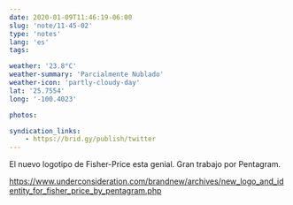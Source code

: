 ```yaml
---
date: 2020-01-09T11:46:19-06:00
slug: 'note/11-45-02'
type: 'notes'
lang: 'es'
tags:

weather: '23.8°C'
weather-summary: 'Parcialmente Nublado'
weather-icon: 'partly-cloudy-day'
lat: '25.7554'
long: '-100.4023'

photos:

syndication_links:
    - https://brid.gy/publish/twitter
---
```

El nuevo logotipo de Fisher-Price esta genial. Gran trabajo por Pentagram. 

https://www.underconsideration.com/brandnew/archives/new_logo_and_identity_for_fisher_price_by_pentagram.php